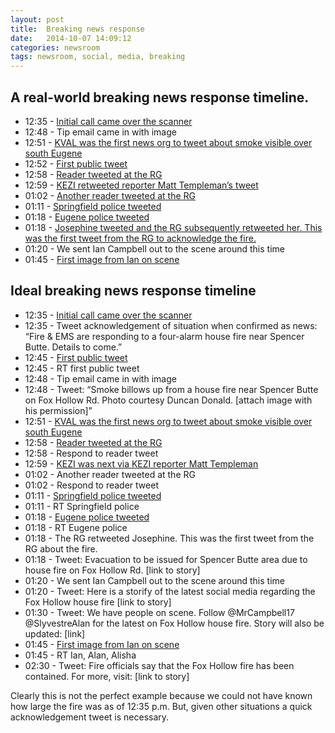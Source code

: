 ```yaml
---
layout: post
title:  Breaking news response
date:   2014-10-07 14:09:12
categories: newsroom
tags: newsroom, social, media, breaking
---
```


## A real-world breaking news response timeline.

* 12:35 - [Initial call came over the scanner](http://www.google.com/url?q=http%3A%2F%2Fcoeapps.eugene-or.gov%2FRuralFireCad%2FDetails%2FEventID%2F14176655&sa=D&sntz=1&usg=AFQjCNGi-Xa-HZhADOKTg0Vqvh1_1n3jnA)
* 12:48 - Tip email came in with image
* 12:51 - [KVAL was the first news org to tweet about smoke visible over south Eugene](https://twitter.com/KVALnews/status/497470113692413952)
* 12:52 - [First public tweet](https://twitter.com/tpeherrmann/status/497470299919880193)
* 12:58 - [Reader tweeted at the RG](https://twitter.com/dyanamason/status/497471760028430336)
* 12:59 - [KEZI retweeted reporter Matt Templeman’s tweet](https://twitter.com/MattKEZI/status/497472000202657795)
* 01:02 - [Another reader tweeted at the RG](https://twitter.com/eugroove/status/497472807614181377)
* 01:11 - [Springfield police tweeted](https://twitter.com/SPDOregon/status/497475112426536961)
* 01:18 - [Eugene police tweeted](https://twitter.com/EugenePolice/status/497476823752900608)
* 01:18 - [Josephine tweeted and the RG subsequently retweeted her. This was the first tweet from the RG to acknowledge the fire.](https://twitter.com/j_woolington/status/497476946075598849)
* 01:20 - We sent Ian Campbell out to the scene around this time
* 01:45 - [First image from Ian on scene](https://twitter.com/MrCampbell17/status/497483714277175296)

## Ideal breaking news response timeline

* 12:35 - [Initial call came over the scanner](http://coeapps.eugene-or.gov/RuralFireCad/Details/EventID/14176655)
* 12:35 - Tweet acknowledgement of situation when confirmed as news: “Fire & EMS are responding to a four-alarm house fire near Spencer Butte. Details to come.”
* 12:45 - [First public tweet](https://twitter.com/eugmodernmonkey/status/497468600790568960)
* 12:45 - RT first public tweet
* 12:48 - Tip email came in with image
* 12:48 - Tweet: “Smoke billows up from a house fire near Spencer Butte on Fox Hollow Rd. Photo courtesy Duncan Donald. [attach image with his permission]”
* 12:51 - [KVAL was the first news org to tweet about smoke visible over south Eugene](https://twitter.com/KVALnews/status/497470113692413952)
* 12:58 - [Reader tweeted at the RG](https://twitter.com/dyanamason/status/497471760028430336)
* 12:58 - Respond to reader tweet
* 12:59 - [KEZI was next via KEZI reporter Matt Templeman](https://twitter.com/MattKEZI/status/497472000202657795)
* 01:02 - Another reader tweeted at the RG
* 01:02 - Respond to reader tweet
* 01:11 - [Springfield police tweeted](https://twitter.com/SPDOregon/status/497475112426536961)
* 01:11 - RT Springfield police
* 01:18 - [Eugene police tweeted](https://twitter.com/EugenePolice/status/497476823752900608)
* 01:18 - RT Eugene police
* 01:18 - The RG retweeted Josephine. This was the first tweet from the RG about the fire.
* 01:18 - Tweet: Evacuation to be issued for Spencer Butte area due to house fire on Fox Hollow Rd. [link to story]
* 01:20 - We sent Ian Campbell out to the scene around this time
* 01:20 - Tweet: Here is a storify of the latest social media regarding the Fox Hollow house fire [link to story]
* 01:30 - Tweet: We have people on scene. Follow @MrCampbell17 @SlyvestreAlan for the latest on Fox Hollow house fire. Story will also be updated: [link]
* 01:45 - [First image from Ian on scene](https://twitter.com/MrCampbell17/status/497483714277175296)
* 01:45 - RT Ian, Alan, Alisha
* 02:30 - Tweet: Fire officials say that the Fox Hollow fire has been contained. For more, visit: [link to story]

Clearly this is not the perfect example because we could not have known how large the fire was as of 12:35 p.m. But, given other situations a quick acknowledgement tweet is necessary.
